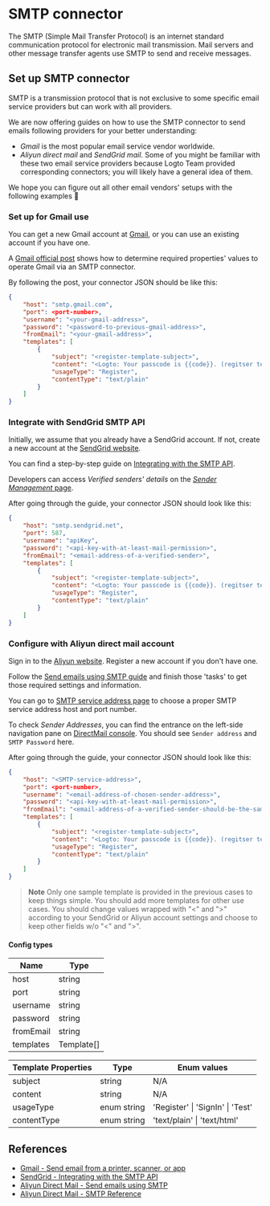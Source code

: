 # SMTP connector

The SMTP (Simple Mail Transfer Protocol) is an internet standard communication protocol for electronic mail transmission. Mail servers and other message transfer agents use SMTP to send and receive messages.

## Set up SMTP connector

SMTP is a transmission protocol that is not exclusive to some specific email service providers but can work with all providers.

We are now offering guides on how to use the SMTP connector to send emails following providers for your better understanding:
- _Gmail_ is the most popular email service vendor worldwide.
- _Aliyun direct mail_ and _SendGrid mail_. Some of you might be familiar with these two email service providers because Logto Team provided corresponding connectors; you will likely have a general idea of them.

We hope you can figure out all other email vendors' setups with the following examples :rocket:

### Set up for Gmail use

You can get a new Gmail account at [Gmail](https://mail.google.com/), or you can use an existing account if you have one.

A [Gmail official post](https://support.google.com/a/answer/176600) shows how to determine required properties' values to operate Gmail via an SMTP connector.

By following the post, your connector JSON should be like this:

```json
{
    "host": "smtp.gmail.com",
    "port": <port-number>,
    "username": "<your-gmail-address>",
    "password": "<password-to-previous-gmail-address>",
    "fromEmail": "<your-gmail-address>",
    "templates": [
        {
            "subject": "<register-template-subject>",
            "content": "<Logto: Your passcode is {{code}}. (regitser template)>",
            "usageType": "Register",
            "contentType": "text/plain"
        }
    ]
}
```

### Integrate with SendGrid SMTP API

Initially, we assume that you already have a SendGrid account. If not, create a new account at the [SendGrid website](https://app.sendgrid.com/).

You can find a step-by-step guide on [Integrating with the SMTP API](https://docs.sendgrid.com/for-developers/sending-email/integrating-with-the-smtp-api).

Developers can access _Verified senders' details_ on the [_Sender Management_ page](https://mc.sendgrid.com/senders).

After going through the guide, your connector JSON should look like this:

```json
{
    "host": "smtp.sendgrid.net",
    "port": 587,
    "username": "apiKey",
    "password": "<api-key-with-at-least-mail-permission>",
    "fromEmail": "<email-address-of-a-verified-sender>",
    "templates": [
        {
            "subject": "<register-template-subject>",
            "content": "<Logto: Your passcode is {{code}}. (regitser template)>",
            "usageType": "Register",
            "contentType": "text/plain"
        }
    ]
}
```

### Configure with Aliyun direct mail account

Sign in to the [Aliyun website](https://cn.aliyun.com/). Register a new account if you don't have one.

Follow the [Send emails using SMTP guide](https://www.alibabacloud.com/help/en/directmail/latest/send-emails-using-smtp) and finish those 'tasks' to get those required settings and information.

You can go to [SMTP service address page](https://www.alibabacloud.com/help/en/directmail/latest/smtp-service-address) to choose a proper SMTP service address host and port number.

To check _Sender Addresses_, you can find the entrance on the left-side navigation pane on [DirectMail console](https://dm.console.aliyun.com/). You should see `Sender address` and `SMTP Password` here.

After going through the guide, your connector JSON should look like this:

```json
{
    "host": "<SMTP-service-address>",
    "port": <port-number>,
    "username": "<email-address-of-chosen-sender-address>",
    "password": "<api-key-with-at-least-mail-permission>",
    "fromEmail": "<email-address-of-a-verified-sender-should-be-the-same-as-`username`>",
    "templates": [
        {
            "subject": "<register-template-subject>",
            "content": "<Logto: Your passcode is {{code}}. (regitser template)>",
            "usageType": "Register",
            "contentType": "text/plain"
        }
    ]
}
```

> **Note**
> Only one sample template is provided in the previous cases to keep things simple. You should add more templates for other use cases.
> You should change values wrapped with "<" and ">" according to your SendGrid or Aliyun account settings and choose to keep other fields w/o "<" and ">".

#### Config types

| Name      | Type       |
|-----------|------------|
| host      | string     |
| port      | string     |
| username  | string     |
| password  | string     |
| fromEmail | string     |
| templates | Template[] |

| Template Properties | Type        | Enum values                      |
|---------------------|-------------|----------------------------------|
| subject             | string      | N/A                              |
| content             | string      | N/A                              |
| usageType           | enum string | 'Register' \| 'SignIn' \| 'Test' |
| contentType         | enum string | 'text/plain' \| 'text/html'      |

## References

- [Gmail - Send email from a printer, scanner, or app](https://support.google.com/a/answer/176600)
- [SendGrid - Integrating with the SMTP API](https://docs.sendgrid.com/for-developers/sending-email/integrating-with-the-smtp-api)
- [Aliyun Direct Mail - Send emails using SMTP](https://www.alibabacloud.com/help/en/directmail/latest/send-emails-using-smtp)
- [Aliyun Direct Mail - SMTP Reference](https://www.alibabacloud.com/help/en/directmail/latest/smtp-reference)
